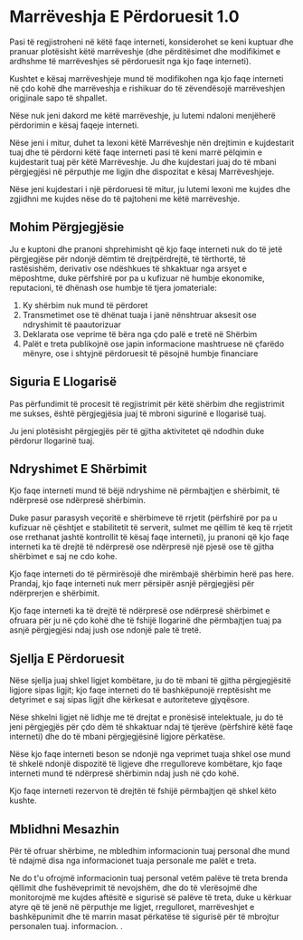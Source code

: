 # Marrëveshja E Përdoruesit 1.0

Pasi të regjistroheni në këtë faqe interneti, konsiderohet se keni kuptuar dhe pranuar plotësisht këtë marrëveshje (dhe përditësimet dhe modifikimet e ardhshme të marrëveshjes së përdoruesit nga kjo faqe interneti).

Kushtet e kësaj marrëveshjeje mund të modifikohen nga kjo faqe interneti në çdo kohë dhe marrëveshja e rishikuar do të zëvendësojë marrëveshjen origjinale sapo të shpallet.

Nëse nuk jeni dakord me këtë marrëveshje, ju lutemi ndaloni menjëherë përdorimin e kësaj faqeje interneti.

Nëse jeni i mitur, duhet ta lexoni këtë Marrëveshje nën drejtimin e kujdestarit tuaj dhe të përdorni këtë faqe interneti pasi të keni marrë pëlqimin e kujdestarit tuaj për këtë Marrëveshje. Ju dhe kujdestari juaj do të mbani përgjegjësi në përputhje me ligjin dhe dispozitat e kësaj Marrëveshjeje.

Nëse jeni kujdestari i një përdoruesi të mitur, ju lutemi lexoni me kujdes dhe zgjidhni me kujdes nëse do të pajtoheni me këtë marrëveshje.

## Mohim Përgjegjësie

Ju e kuptoni dhe pranoni shprehimisht që kjo faqe interneti nuk do të jetë përgjegjëse për ndonjë dëmtim të drejtpërdrejtë, të tërthortë, të rastësishëm, derivativ ose ndëshkues të shkaktuar nga arsyet e mëposhtme, duke përfshirë por pa u kufizuar në humbje ekonomike, reputacioni, të dhënash ose humbje të tjera jomateriale:

1. Ky shërbim nuk mund të përdoret
1. Transmetimet ose të dhënat tuaja i janë nënshtruar aksesit ose ndryshimit të paautorizuar
1. Deklarata ose veprime të bëra nga çdo palë e tretë në Shërbim
1. Palët e treta publikojnë ose japin informacione mashtruese në çfarëdo mënyre, ose i shtyjnë përdoruesit të pësojnë humbje financiare

## Siguria E Llogarisë

Pas përfundimit të procesit të regjistrimit për këtë shërbim dhe regjistrimit me sukses, është përgjegjësia juaj të mbroni sigurinë e llogarisë tuaj.

Ju jeni plotësisht përgjegjës për të gjitha aktivitetet që ndodhin duke përdorur llogarinë tuaj.

## Ndryshimet E Shërbimit

Kjo faqe interneti mund të bëjë ndryshime në përmbajtjen e shërbimit, të ndërpresë ose ndërpresë shërbimin.

Duke pasur parasysh veçoritë e shërbimeve të rrjetit (përfshirë por pa u kufizuar në çështjet e stabilitetit të serverit, sulmet me qëllim të keq të rrjetit ose rrethanat jashtë kontrollit të kësaj faqe interneti), ju pranoni që kjo faqe interneti ka të drejtë të ndërpresë ose ndërpresë një pjesë ose të gjitha shërbimet e saj ne cdo kohe.

Kjo faqe interneti do të përmirësojë dhe mirëmbajë shërbimin herë pas here. Prandaj, kjo faqe interneti nuk merr përsipër asnjë përgjegjësi për ndërprerjen e shërbimit.

Kjo faqe interneti ka të drejtë të ndërpresë ose ndërpresë shërbimet e ofruara për ju në çdo kohë dhe të fshijë llogarinë dhe përmbajtjen tuaj pa asnjë përgjegjësi ndaj jush ose ndonjë pale të tretë.

## Sjellja E Përdoruesit

Nëse sjellja juaj shkel ligjet kombëtare, ju do të mbani të gjitha përgjegjësitë ligjore sipas ligjit; kjo faqe interneti do të bashkëpunojë rreptësisht me detyrimet e saj sipas ligjit dhe kërkesat e autoriteteve gjyqësore.

Nëse shkelni ligjet në lidhje me të drejtat e pronësisë intelektuale, ju do të jeni përgjegjës për çdo dëm të shkaktuar ndaj të tjerëve (përfshirë këtë faqe interneti) dhe do të mbani përgjegjësinë ligjore përkatëse.

Nëse kjo faqe interneti beson se ndonjë nga veprimet tuaja shkel ose mund të shkelë ndonjë dispozitë të ligjeve dhe rregulloreve kombëtare, kjo faqe interneti mund të ndërpresë shërbimin ndaj jush në çdo kohë.

Kjo faqe interneti rezervon të drejtën të fshijë përmbajtjen që shkel këto kushte.

## Mblidhni Mesazhin

Për të ofruar shërbime, ne mbledhim informacionin tuaj personal dhe mund të ndajmë disa nga informacionet tuaja personale me palët e treta.

Ne do t'u ofrojmë informacionin tuaj personal vetëm palëve të treta brenda qëllimit dhe fushëveprimit të nevojshëm, dhe do të vlerësojmë dhe monitorojmë me kujdes aftësitë e sigurisë së palëve të treta, duke u kërkuar atyre që të jenë në përputhje me ligjet, rregulloret, marrëveshjet e bashkëpunimit dhe të marrin masat përkatëse të sigurisë për të mbrojtur personalen tuaj. informacion. .
